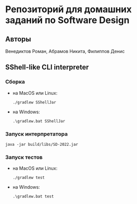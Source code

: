 # Репозиторий для домашних заданий по Software Design

## Авторы
Венедиктов Роман, Абрамов Никита, Филиппов Денис

## SShell-like CLI interpreter
### Сборка
- на MacOS или Linux:

  `./gradlew SShellJar`
- на Windows:

  `.\gradlew.bat SShellJar`

### Запуск интерпретатора
`java -jar build/libs/SD-2022.jar`

### Запуск тестов
- на MacOS или Linux:

  `./gradlew test`
- на Windows:

  `.\gradlew.bat test`
